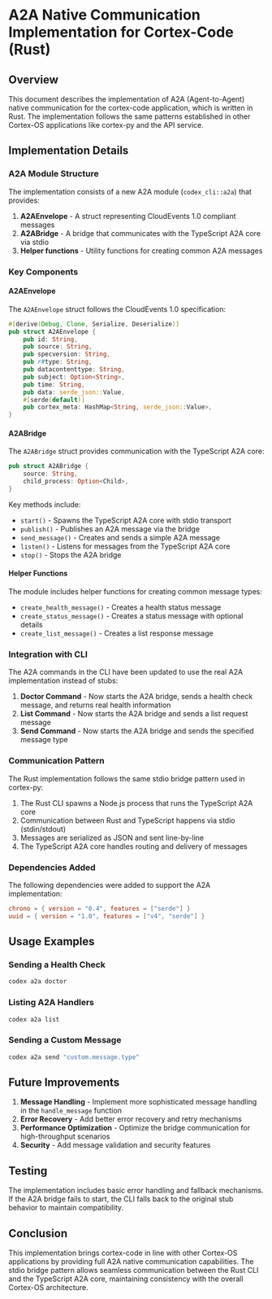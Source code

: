 # A2A Native Communication Implementation for Cortex-Code (Rust)

## Overview

This document describes the implementation of A2A (Agent-to-Agent) native communication for the cortex-code application, which is written in Rust. The implementation follows the same patterns established in other Cortex-OS applications like cortex-py and the API service.

## Implementation Details

### A2A Module Structure

The implementation consists of a new A2A module (`codex_cli::a2a`) that provides:

1. **A2AEnvelope** - A struct representing CloudEvents 1.0 compliant messages
2. **A2ABridge** - A bridge that communicates with the TypeScript A2A core via stdio
3. **Helper functions** - Utility functions for creating common A2A messages

### Key Components

#### A2AEnvelope

The `A2AEnvelope` struct follows the CloudEvents 1.0 specification:

```rust
#[derive(Debug, Clone, Serialize, Deserialize)]
pub struct A2AEnvelope {
    pub id: String,
    pub source: String,
    pub specversion: String,
    pub r#type: String,
    pub datacontenttype: String,
    pub subject: Option<String>,
    pub time: String,
    pub data: serde_json::Value,
    #[serde(default)]
    pub cortex_meta: HashMap<String, serde_json::Value>,
}
```

#### A2ABridge

The `A2ABridge` struct provides communication with the TypeScript A2A core:

```rust
pub struct A2ABridge {
    source: String,
    child_process: Option<Child>,
}
```

Key methods include:

- `start()` - Spawns the TypeScript A2A core with stdio transport
- `publish()` - Publishes an A2A message via the bridge
- `send_message()` - Creates and sends a simple A2A message
- `listen()` - Listens for messages from the TypeScript A2A core
- `stop()` - Stops the A2A bridge

#### Helper Functions

The module includes helper functions for creating common message types:

- `create_health_message()` - Creates a health status message
- `create_status_message()` - Creates a status message with optional details
- `create_list_message()` - Creates a list response message

### Integration with CLI

The A2A commands in the CLI have been updated to use the real A2A implementation instead of stubs:

1. **Doctor Command** - Now starts the A2A bridge, sends a health check message, and returns real health information
2. **List Command** - Now starts the A2A bridge and sends a list request message
3. **Send Command** - Now starts the A2A bridge and sends the specified message type

### Communication Pattern

The Rust implementation follows the same stdio bridge pattern used in cortex-py:

1. The Rust CLI spawns a Node.js process that runs the TypeScript A2A core
2. Communication between Rust and TypeScript happens via stdio (stdin/stdout)
3. Messages are serialized as JSON and sent line-by-line
4. The TypeScript A2A core handles routing and delivery of messages

### Dependencies Added

The following dependencies were added to support the A2A implementation:

```toml
chrono = { version = "0.4", features = ["serde"] }
uuid = { version = "1.0", features = ["v4", "serde"] }
```

## Usage Examples

### Sending a Health Check

```bash
codex a2a doctor
```

### Listing A2A Handlers

```bash
codex a2a list
```

### Sending a Custom Message

```bash
codex a2a send "custom.message.type"
```

## Future Improvements

1. **Message Handling** - Implement more sophisticated message handling in the `handle_message` function
2. **Error Recovery** - Add better error recovery and retry mechanisms
3. **Performance Optimization** - Optimize the bridge communication for high-throughput scenarios
4. **Security** - Add message validation and security features

## Testing

The implementation includes basic error handling and fallback mechanisms. If the A2A bridge fails to start, the CLI falls back to the original stub behavior to maintain compatibility.

## Conclusion

This implementation brings cortex-code in line with other Cortex-OS applications by providing full A2A native communication capabilities. The stdio bridge pattern allows seamless communication between the Rust CLI and the TypeScript A2A core, maintaining consistency with the overall Cortex-OS architecture.
